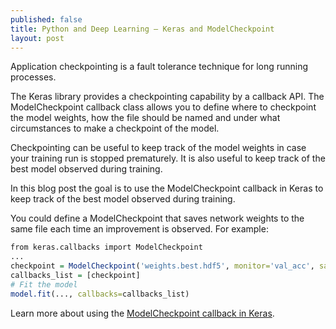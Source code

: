 ```yaml
---
published: false
title: Python and Deep Learning – Keras and ModelCheckpoint
layout: post
---
```

Application checkpointing is a fault tolerance technique for long running processes.

The Keras library provides a checkpointing capability by a callback API. The ModelCheckpoint callback class allows you to define where to checkpoint the model weights, how the file should be named and under what circumstances to make a checkpoint of the model.

Checkpointing can be useful to keep track of the model weights in case your training run is stopped prematurely. It is also useful to keep track of the best model observed during training.

In this blog post the goal is to use the ModelCheckpoint callback in Keras to keep track of the best model observed during training.

You could define a ModelCheckpoint that saves network weights to the same file each time an improvement is observed. For example:

```r
from keras.callbacks import ModelCheckpoint
...
checkpoint = ModelCheckpoint('weights.best.hdf5', monitor='val_acc', save_best_only=True, mode='max')
callbacks_list = [checkpoint]
# Fit the model
model.fit(..., callbacks=callbacks_list)
```

Learn more about using the [ModelCheckpoint callback in Keras](https://keras.io/callbacks/).
